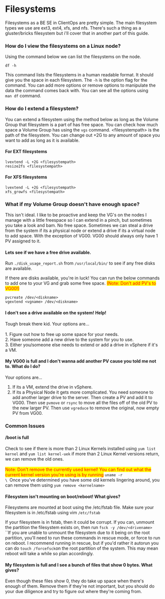 # Filesystems

Filesystems as a BE SE in ClientOps are pretty simple. The main filesystem types we use are ext3, ext4, xfs, and nfs. There's such a thing as a gluster/bricks filesystem but i'll cover that in another part of this guide.&#x20;

### How do I view the filesystems on a Linux node?

Using the command below we can list the filesystems on the node.

```
df -h
```

This command lists the filesystems in a human readable format. It should give you the space in each filesystem. The `-h` is the option flag for the command. You can add more options or remove options to manipulate the data the command comes back with. You can see all the options using \
`man df` command.

### How do I extend a filesystem?

You can extend a filesystem using the method below as long as the Volume Group that filesystem is a part of has free space.  You can check how much space a Volume Group has using the `vgs` command. \<filesystempath> is the path of the filesystem. You can change out +2G to any amount of space you want to add as long as it is available.&#x20;

#### For EXT filesystems

```
lvextend -L +2G <filesystempath>
resize2fs <filesystempath>
```

#### For XFS filesystems

```
lvextend -L +2G <filesystempath>
xfs_growfs <filesystempath>
```

### What if my Volume Group doesn't have enough space?

This isn't ideal. I like to be proactive and keep the VG's on the nodes I manage with a little freespace so I can extend in a pinch, but sometimes you take a look and bam. No free space. Sometimes we can steal a drive from the system if its a physical node or extend a drive if its a virtual node to add space. With the exception of VG00. VG00 should always only have 1 PV assigned to it.&#x20;

#### Lets see if we have a free drive available.&#x20;

Run `./disk_usage_report.sh` from `/usr/local/bin/` to see if any free disks are available.&#x20;

If there are disks available, you're in luck! You can run the below commands to add one to your VG and grab some free space. <mark style="color:red;">(Note: Don't add PV's to VG00!)</mark>

`pvcreate /dev/<diskname>`\
`vgextend <vgname> /dev/<diskname>`

#### I don't see a drive available on the system! Help!

Tough break there kid. Your options are...\
\
1\. Figure out how to free up some space for your needs.\
2\. Have someone add a new drive to the system for you to use.\
3\. Either you/someone else needs to extend or add a drive in vSphere if it's a VM.

#### My VG00 is full and I don't wanna add another PV cause you told me not to. What do I do?

Your options are...

1. If its a VM, extend the drive in vSphere.
2. If its a Physical Node it gets more complicated. You need someone to add another larger drive to the server. Then create a PV and add it to VG00. Then use `pvmove` or `rsync` to move all the files off of the old PV to the new larger PV. Then use `vgreduce` to remove the original, now empty PV from VG00.&#x20;

### Common Issues

#### /boot is full

Check to see if there is more than 2 Linux Kernels installed using `yum list kernel` and `yum list kernel-uek` if more than 2 Linux Kernel versions return, we can remove the old ones. \
\
<mark style="color:red;">Note: Don't remove the currently used kernel! You can find out what the current kernel version you're using is by running</mark> `uname -r`\
``\
``Once you've determined you have some old kernels lingering around, you can remove them using `yum remove <kernelname>`

#### Filesystem isn't mounting on boot/reboot! What gives?

Filesystems are mounted at boot using the /etc/fstab file. Make sure your filesystem is in /etc/fstab using vim `/etc/fstab`

If your filesystem is in fstab, then it could be corrupt. If you can, unmount the partition the filesystem exists on, then run `fsck -y /dev/<drivename>`\
``If you are unable to unmount the filesystem due to it being on the root partition, you'll need to run these commands in rescue mode, or force to run on reboot. I recommend running in rescue, but if you'd rather it autorun you can do  `touch /forcefsck`on the root partition of the system. This may mean reboot will take a while so plan accordingly.&#x20;

#### My filesystem is full and I see a bunch of files that show 0 bytes. What gives?

Even though these files show 0, they do take up space when there's enough of them. Remove them if they're not important, but you should do your due diligence and try to figure out where they're coming from.
